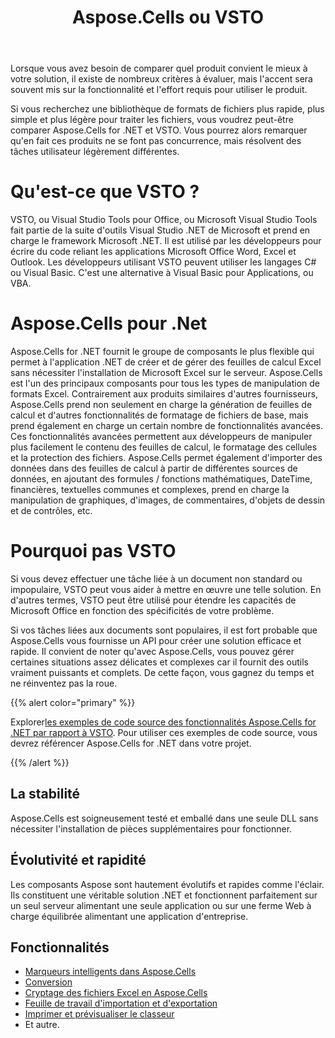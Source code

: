 ﻿---
title: Aspose.Cells ou VSTO
linktitle: Pourquoi pas VSTO
type: docs
weight: 10
url: /fr/net/why-not-vsto
description: Aspose.Cells for .NET est une bibliothèque de traitement de fichiers Excel avancée qui offre une excellente prise en charge de tous les Microsoft Excel et d'autres formats de fichiers. VSTO et Aspose.Cells ne se font pas concurrence car ils résolvent des tâches utilisateur légèrement différentes en utilisant C#
---
Lorsque vous avez besoin de comparer quel produit convient le mieux à votre solution, il existe de nombreux critères à évaluer, mais l'accent sera souvent mis sur la fonctionnalité et l'effort requis pour utiliser le produit.

Si vous recherchez une bibliothèque de formats de fichiers plus rapide, plus simple et plus légère pour traiter les fichiers, vous voudrez peut-être comparer Aspose.Cells for .NET et VSTO. Vous pourrez alors remarquer qu'en fait ces produits ne se font pas concurrence, mais résolvent des tâches utilisateur légèrement différentes.

# **Qu'est-ce que VSTO ?**
VSTO, ou Visual Studio Tools pour Office, ou Microsoft Visual Studio Tools fait partie de la suite d'outils Visual Studio .NET de Microsoft et prend en charge le framework Microsoft .NET. Il est utilisé par les développeurs pour écrire du code reliant les applications Microsoft Office Word, Excel et Outlook. Les développeurs utilisant VSTO peuvent utiliser les langages C# ou Visual Basic. C'est une alternative à Visual Basic pour Applications, ou VBA.

# **Aspose.Cells pour .Net**
Aspose.Cells for .NET fournit le groupe de composants le plus flexible qui permet à l'application .NET de créer et de gérer des feuilles de calcul Excel sans nécessiter l'installation de Microsoft Excel sur le serveur. Aspose.Cells est l'un des principaux composants pour tous les types de manipulation de formats Excel. Contrairement aux produits similaires d'autres fournisseurs, Aspose.Cells prend non seulement en charge la génération de feuilles de calcul et d'autres fonctionnalités de formatage de fichiers de base, mais prend également en charge un certain nombre de fonctionnalités avancées. Ces fonctionnalités avancées permettent aux développeurs de manipuler plus facilement le contenu des feuilles de calcul, le formatage des cellules et la protection des fichiers. Aspose.Cells permet également d'importer des données dans des feuilles de calcul à partir de différentes sources de données, en ajoutant des formules / fonctions mathématiques, DateTime, financières, textuelles communes et complexes, prend en charge la manipulation de graphiques, d'images, de commentaires, d'objets de dessin et de contrôles, etc.

# **Pourquoi pas VSTO**

Si vous devez effectuer une tâche liée à un document non standard ou impopulaire, VSTO peut vous aider à mettre en œuvre une telle solution. En d'autres termes, VSTO peut être utilisé pour étendre les capacités de Microsoft Office en fonction des spécificités de votre problème.

Si vos tâches liées aux documents sont populaires, il est fort probable que Aspose.Cells vous fournisse un API pour créer une solution efficace et rapide. Il convient de noter qu'avec Aspose.Cells, vous pouvez gérer certaines situations assez délicates et complexes car il fournit des outils vraiment puissants et complets. De cette façon, vous gagnez du temps et ne réinventez pas la roue.

{{% alert color="primary" %}}

 Explorer[les exemples de code source des fonctionnalités Aspose.Cells for .NET par rapport à VSTO](https://github.com/aspose-cells/Aspose.Cells-for-.NET/releases/tag/MissingFeaturesAsposeCellsForVSTO1.1). Pour utiliser ces exemples de code source, vous devrez référencer Aspose.Cells for .NET dans votre projet.

{{% /alert %}}

## La stabilité

Aspose.Cells est soigneusement testé et emballé dans une seule DLL sans nécessiter l'installation de pièces supplémentaires pour fonctionner.

## Évolutivité et rapidité

Les composants Aspose sont hautement évolutifs et rapides comme l'éclair. Ils constituent une véritable solution .NET et fonctionnent parfaitement sur un seul serveur alimentant une seule application ou sur une ferme Web à charge équilibrée alimentant une application d'entreprise.

## Fonctionnalités

- [Marqueurs intelligents dans Aspose.Cells](/cells/fr/net/smart-markers-in-aspose-cells/)
- [Conversion](/cells/fr/net/conversion/)
- [Cryptage des fichiers Excel en Aspose.Cells](/cells/fr/net/encrypting-excel-files-in-aspose-cells/)
- [Feuille de travail d'importation et d'exportation](/cells/fr/net/import-and-export-worksheet/)
- [Imprimer et prévisualiser le classeur](/cells/fr/net/print-and-preview/)
- Et autre.
